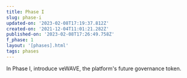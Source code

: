 ```yaml
---
title: Phase I
slug: phase-i
updated-on: '2023-02-08T17:19:37.812Z'
created-on: '2021-12-04T11:01:21.282Z'
published-on: '2023-02-08T17:26:49.758Z'
f_phase: 1
layout: '[phases].html'
tags: phases
---
```


In Phase I, introduce veWAVE, the platform's future governance token.
